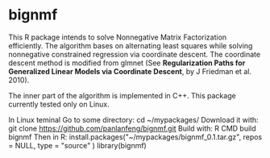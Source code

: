 bignmf
======

This R package intends to solve Nonnegative Matrix Factorization efficiently. 
The algorithm bases on alternating least squares while solving nonnegative constrained regression via coordinate descent. 
The coordinate descent method is modified from glmnet (See __Regularization Paths for Generalized Linear Models via Coordinate Descent__, by J Friedman et al. 2010). 

The inner part of the algorithm is implemented in C++. 
This package currently tested only on Linux. 

In Linux teminal Go to some directory:
   	 cd  ~/mypackages/
Download it with:
	 git clone https://github.com/panlanfeng/bignmf.git
Build with: 
	  R CMD build bignmf
Then in R:
	  install.packages("~/mypackages/bignmf_0.1.tar.gz", repos = NULL, type = "source"
)
	  library(bignmf)
	

